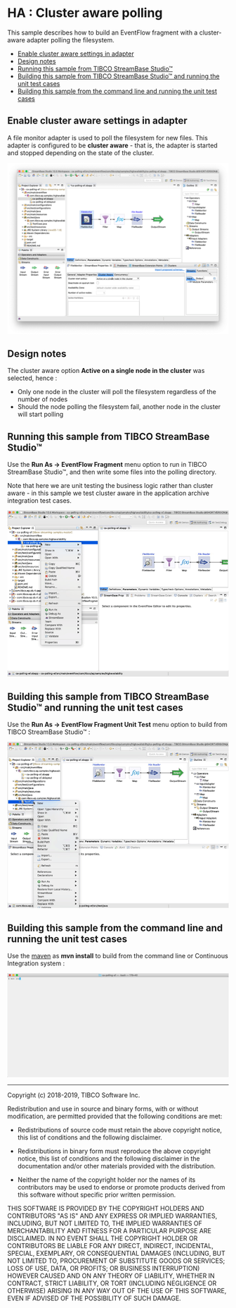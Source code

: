 # HA : Cluster aware polling

This sample describes how to build an EventFlow fragment with a cluster-aware adapter polling the filesystem.

* [Enable cluster aware settings in adapter](#enable-cluster-aware-settings-in-adapter)
* [Design notes](#design-notes)
* [Running this sample from TIBCO StreamBase Studio&trade;](#running-this-sample-from-tibco-streambase-studio-trade)
* [Building this sample from TIBCO StreamBase Studio&trade; and running the unit test cases](#building-this-sample-from-tibco-streambase-studio-trade-and-running-the-unit-test-cases)
* [Building this sample from the command line and running the unit test cases](#building-this-sample-from-the-command-line-and-running-the-unit-test-cases)

<a name="enable-cluster-aware-settings-in-adapter"></a>

## Enable cluster aware settings in adapter

A file monitor adapter is used to poll the filesystem for new files.  This adapter is configured
to be **cluster aware** - that is, the adapter is started and stopped depending on the state of the cluster.

![Clusteraware settings](images/studioclusterawaresettings.png)

<a name="design-notes"></a>

## Design notes

The cluster aware option **Active on a single node in the cluster** was selected, hence :

* Only one node in the cluster will poll the filesystem regardless of the number of nodes
* Should the node polling the filesystem fail, another node in the cluster will start polling

<a name="running-this-sample-from-tibco-streambase-studio-trade"></a>

## Running this sample from TIBCO StreamBase Studio&trade;

Use the **Run As -> EventFlow Fragment** menu option to run in TIBCO StreamBase Studio&trade;, and then write some files
into the polling directory.

Note that here we are unit testing the business logic rather than cluster aware - in this sample we test cluster aware in
the application archive integration test cases.

![RunFromStudio](images/studio.gif)

<a name="building-this-sample-from-tibco-streambase-studio-trade-and-running-the-unit-test-cases"></a>

## Building this sample from TIBCO StreamBase Studio&trade; and running the unit test cases

Use the **Run As -> EventFlow Fragment Unit Test** menu option to build from TIBCO StreamBase Studio&trade; :

![RunFromStudio](images/studiounit.gif)

<a name="building-this-sample-from-the-command-line-and-running-the-unit-test-cases"></a>

## Building this sample from the command line and running the unit test cases

Use the [maven](https://maven.apache.org) as **mvn install** to build from the command line or Continuous Integration system :

![maven](images/maven.gif)

---
Copyright (c) 2018-2019, TIBCO Software Inc.

Redistribution and use in source and binary forms, with or without
modification, are permitted provided that the following conditions are met:

* Redistributions of source code must retain the above copyright notice, this
  list of conditions and the following disclaimer.

* Redistributions in binary form must reproduce the above copyright notice,
  this list of conditions and the following disclaimer in the documentation
  and/or other materials provided with the distribution.

* Neither the name of the copyright holder nor the names of its
  contributors may be used to endorse or promote products derived from
  this software without specific prior written permission.

THIS SOFTWARE IS PROVIDED BY THE COPYRIGHT HOLDERS AND CONTRIBUTORS "AS IS"
AND ANY EXPRESS OR IMPLIED WARRANTIES, INCLUDING, BUT NOT LIMITED TO, THE
IMPLIED WARRANTIES OF MERCHANTABILITY AND FITNESS FOR A PARTICULAR PURPOSE ARE
DISCLAIMED. IN NO EVENT SHALL THE COPYRIGHT HOLDER OR CONTRIBUTORS BE LIABLE
FOR ANY DIRECT, INDIRECT, INCIDENTAL, SPECIAL, EXEMPLARY, OR CONSEQUENTIAL
DAMAGES (INCLUDING, BUT NOT LIMITED TO, PROCUREMENT OF SUBSTITUTE GOODS OR
SERVICES; LOSS OF USE, DATA, OR PROFITS; OR BUSINESS INTERRUPTION) HOWEVER
CAUSED AND ON ANY THEORY OF LIABILITY, WHETHER IN CONTRACT, STRICT LIABILITY,
OR TORT (INCLUDING NEGLIGENCE OR OTHERWISE) ARISING IN ANY WAY OUT OF THE USE
OF THIS SOFTWARE, EVEN IF ADVISED OF THE POSSIBILITY OF SUCH DAMAGE.
